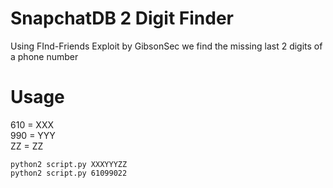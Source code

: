 SnapchatDB 2 Digit Finder
================

Using FInd-Friends Exploit by GibsonSec we find the missing last 2 digits of a phone number


Usage
=====

610 = XXX <br/>
990 = YYY <br/>
ZZ  = ZZ <br/>

`python2 script.py XXXYYYZZ` <br/>
`python2 script.py 61099022`